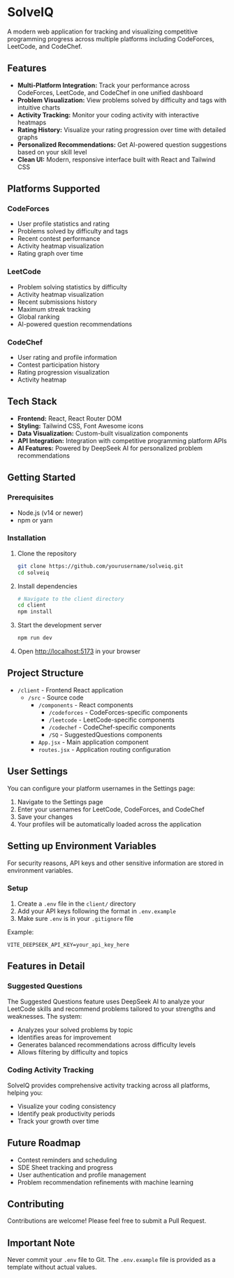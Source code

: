 # SolveIQ

A modern web application for tracking and visualizing competitive programming progress across multiple platforms including CodeForces, LeetCode, and CodeChef.

## Features

- **Multi-Platform Integration:** Track your performance across CodeForces, LeetCode, and CodeChef in one unified dashboard
- **Problem Visualization:** View problems solved by difficulty and tags with intuitive charts
- **Activity Tracking:** Monitor your coding activity with interactive heatmaps
- **Rating History:** Visualize your rating progression over time with detailed graphs
- **Personalized Recommendations:** Get AI-powered question suggestions based on your skill level
- **Clean UI:** Modern, responsive interface built with React and Tailwind CSS

## Platforms Supported

### CodeForces
- User profile statistics and rating
- Problems solved by difficulty and tags
- Recent contest performance
- Activity heatmap visualization
- Rating graph over time

### LeetCode
- Problem solving statistics by difficulty
- Activity heatmap visualization
- Recent submissions history
- Maximum streak tracking
- Global ranking
- AI-powered question recommendations

### CodeChef
- User rating and profile information
- Contest participation history
- Rating progression visualization
- Activity heatmap

## Tech Stack

- **Frontend:** React, React Router DOM
- **Styling:** Tailwind CSS, Font Awesome icons
- **Data Visualization:** Custom-built visualization components
- **API Integration:** Integration with competitive programming platform APIs
- **AI Features:** Powered by DeepSeek AI for personalized problem recommendations

## Getting Started

### Prerequisites

- Node.js (v14 or newer)
- npm or yarn

### Installation

1. Clone the repository
   ```bash
   git clone https://github.com/yourusername/solveiq.git
   cd solveiq
   ```

2. Install dependencies
   ```bash
   # Navigate to the client directory
   cd client
   npm install
   ```

3. Start the development server
   ```bash
   npm run dev
   ```

4. Open [http://localhost:5173](http://localhost:5173) in your browser

## Project Structure

- `/client` - Frontend React application
  - `/src` - Source code
    - `/components` - React components
      - `/codeforces` - CodeForces-specific components
      - `/leetcode` - LeetCode-specific components
      - `/codechef` - CodeChef-specific components
      - `/SQ` - SuggestedQuestions components
    - `App.jsx` - Main application component
    - `routes.jsx` - Application routing configuration

## User Settings

You can configure your platform usernames in the Settings page:
1. Navigate to the Settings page
2. Enter your usernames for LeetCode, CodeForces, and CodeChef
3. Save your changes
4. Your profiles will be automatically loaded across the application

## Setting up Environment Variables

For security reasons, API keys and other sensitive information are stored in environment variables.

### Setup

1. Create a `.env` file in the `client/` directory
2. Add your API keys following the format in `.env.example`
3. Make sure `.env` is in your `.gitignore` file

Example:
```
VITE_DEEPSEEK_API_KEY=your_api_key_here
```

## Features in Detail

### Suggested Questions
The Suggested Questions feature uses DeepSeek AI to analyze your LeetCode skills and recommend problems tailored to your strengths and weaknesses. The system:
- Analyzes your solved problems by topic
- Identifies areas for improvement
- Generates balanced recommendations across difficulty levels
- Allows filtering by difficulty and topics

### Coding Activity Tracking
SolveIQ provides comprehensive activity tracking across all platforms, helping you:
- Visualize your coding consistency
- Identify peak productivity periods
- Track your growth over time

## Future Roadmap

- Contest reminders and scheduling
- SDE Sheet tracking and progress
- User authentication and profile management
- Problem recommendation refinements with machine learning

## Contributing

Contributions are welcome! Please feel free to submit a Pull Request.

## Important Note
Never commit your `.env` file to Git. The `.env.example` file is provided as a template without actual values.

